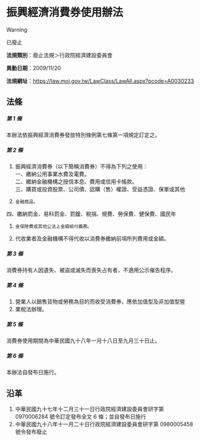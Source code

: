 # 振興經濟消費券使用辦法


> [!WARNING]
> 已廢止


**法規類別**：廢止法規＞行政院經濟建設委員會

**異動日期**：2009/11/20  

**法規網址**：https://law.moj.gov.tw/LawClass/LawAll.aspx?pcode=A0030233



## 法條
##### 第 1 條
本辦法依振興經濟消費券發放特別條例第七條第一項規定訂定之。

##### 第 2 條
1. 振興經濟消費券（以下簡稱消費券）不得為下列之使用：  
一、繳納公用事業水費及電費。  
二、繳納金融機構之授信本息、費用或信用卡帳款。  
三、購買或投資股票、公司債、認購（售）權證、受益憑證、保單或其他
1.     金融商品。  
四、繳納罰金、易科罰金、罰鍰、稅捐、規費、勞保費、健保費、國民年
1.     金保險費或其他公法上金錢給付義務。
1. 代收業者及金融機構不得代收以消費券繳納前項所列費用或金額。

##### 第 3 條
消費券持有人因遺失、被盜或滅失而喪失占有者，不適用公示催告程序。

##### 第 4 條
1. 營業人以銷售貨物或勞務為目的而收受消費券，應依加值型及非加值型營
1. 業稅法辦理。

##### 第 5 條
消費券使用期間為中華民國九十八年一月十八日至九月三十日止。

##### 第 6 條
本辦法自發布日施行。

## 沿革
1. 中華民國九十七年十二月三十一日行政院經濟建設委員會研字第 0970006284 號令訂定發布全文 6  條；並自發布日施行
1. 中華民國九十八年十一月二十日行政院經濟建設委員會研字第 0980005458 號令發布廢止

